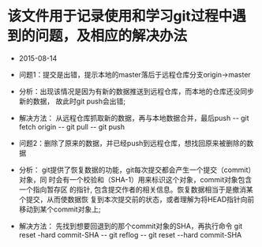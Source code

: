 # 该文件用于记录使用和学习git过程中遇到的问题，及相应的解决办法

- 2015-08-14

- 问题1：提交是出错，提示本地的master落后于远程仓库分支origin->master

- 分析：出现该情况是因为有新的数据推送到远程仓库，而本地的仓库还没同步新的数据，
       故此时git push会出错;

- 解决方法： 从远程仓库抓取新的数据，再与本地数据合并，最后push
		-- git fetch origin
		-- git pull
		-- git push

- 问题2：删除了原来的数据，并已经push到远程仓库，想找回原来被删除的数据

- 分析： git提供了恢复数据的功能，git每次提交都会产生一个提交（commit）对象，同
		时会有一个校验和（SHA-1）用来标识这个对象，commit对象包含一个指向暂存区
		的指针, 包含提交作者的相关信息。恢复数据相当于是撤消某个提交，从而使数据恢
		复到本次提交前的状态，或者理解为将HEAD指针向前移动到某个commit对象上;

- 解决方法： 先找到想要回退到的那个commit对象的SHA，再执行命令 git reset -hard commit-SHA
	  -- git reflog 
		-- git reset --hard commit-SHA
		 

